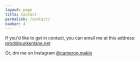 ```yaml
---
layout: page
title: Contact
permalink: /contact/
navbar: 4
---
```


If you'd like to get in contact, you can email me at this address: [prod@sunkenlane.net](mailto:prod@sunkenlane.net)

Or, dm me on Instagram [@cameron.makin](https://www.instagram.com/cameron.makin/)
